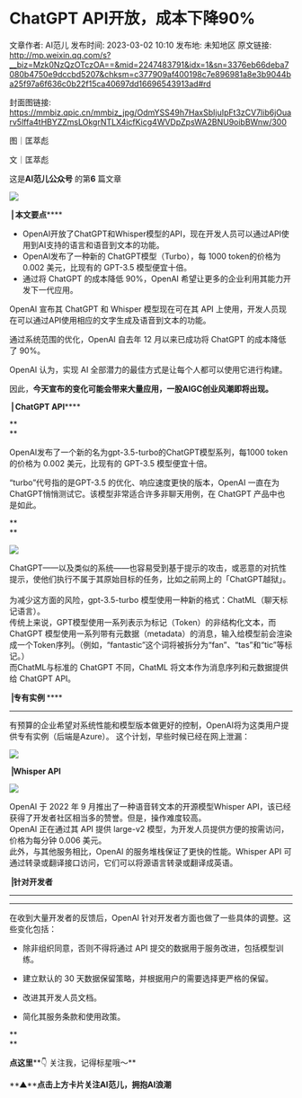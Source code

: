 # ChatGPT API开放，成本下降90%

文章作者: AI范儿
发布时间: 2023-03-02 10:10
发布地: 未知地区
原文链接: http://mp.weixin.qq.com/s?__biz=Mzk0NzQzOTczOA==&mid=2247483791&idx=1&sn=3376eb66deba7080b4750e9dccbd5207&chksm=c377909af400198c7e896981a8e3b9044ba25f97a6f636c0b22f15ca40697dd16696543913ad#rd

封面图链接: https://mmbiz.qpic.cn/mmbiz_jpg/OdmYSS49h7HaxSbIjuIpFt3zCV7lib6jOuarv5lffa4tHBYZZmsLOkgrNTLX4icfKicg4WVDpZpsWA2BNU9oibBWnw/300

图｜匡萃彪

文｜匡萃彪

这是**AI范儿公众号** 的第**6** 篇文章  

  

![](https://mmbiz.qpic.cn/mmbiz_jpg/OdmYSS49h7HaxSbIjuIpFt3zCV7lib6jOGExERAq3Gk7TVUTp5nHSvvQpx6JQYWhsOG9WMyjUJMmBGZULdk5vkw/640?wx_fmt=jpeg)

  

**⎟ 本文要点******

  

  * OpenAI开放了ChatGPT和Whisper模型的API，现在开发人员可以通过API使用到AI支持的语言和语音到文本的功能。
  * OpenAI发布了一种新的 ChatGPT模型（Turbo），每 1000 token的价格为 0.002 美元，比现有的 GPT-3.5 模型便宜十倍。
  * 通过将 ChatGPT 的成本降低 90%，OpenAI 希望让更多的企业利用其能力开发下一代应用。  

  

OpenAI 宣布其 ChatGPT 和 Whisper 模型现在可在其 API 上使用，开发人员现在可以通过API使用相应的文字生成及语音到文本的功能。

  

通过系统范围的优化，OpenAI 自去年 12 月以来已成功将 ChatGPT 的成本降低了 90%。

  

OpenAI 认为，实现 AI 全部潜力的最佳方式是让每个人都可以使用它进行构建。

  

因此，**今天宣布的变化可能会带来大量应用，一股AIGC创业风潮即将出现。**

  

**⎟ ChatGPT API******

**  
**

OpenAI发布了一个新的名为gpt-3.5-turbo的ChatGPT模型系列，每1000 token的价格为 0.002 美元，比现有的 GPT-3.5
模型便宜十倍。

  

“turbo”代号指的是GPT-3.5 的优化、响应速度更快的版本，OpenAI 一直在为 ChatGPT悄悄测试它。该模型非常适合许多非聊天用例，在
ChatGPT 产品中也是如此。

**  
**

![](https://mmbiz.qpic.cn/mmbiz_jpg/OdmYSS49h7HaxSbIjuIpFt3zCV7lib6jOjvXOqAEKHTZicXRtN1UUldXG5ib9QRezj3SYIbsWnQx38O4vs5fqjJ5g/640?wx_fmt=jpeg)

  
ChatGPT——以及类似的系统——也容易受到基于提示的攻击，或恶意的对抗性提示，使他们执行不属于其原始目标的任务，比如之前网上的「ChatGPT越狱」。
‍  
为减少这方面的风险，gpt-3.5-turbo 模型使用一种新的格式：ChatML（聊天标记语言）。  
传统上来说，GPT模型使用一系列表示为标记（Token）的非结构化文本，而 ChatGPT
模型使用一系列带有元数据（metadata）的消息，输入给模型前会渲染成一个Token序列。（例如，“fantastic”这个词将被拆分为“fan”、“tas”和“tic”等标记。）  
而ChatML与标准的 ChatGPT 不同，ChatML 将文本作为消息序列和元数据提供给 ChatGPT API。

  

****⎟专有实例 ‍‍‍‍********  
****

有预算的企业希望对系统性能和模型版本做更好的控制，OpenAI将为这类用户提供专有实例（后端是Azure）。 这个计划，早些时候已经在网上泄漏：

![](https://mmbiz.qpic.cn/mmbiz_png/OdmYSS49h7HaxSbIjuIpFt3zCV7lib6jOXoMLicLjFh7H2SKZ7FRYp5vGMqIDKDfMwicLdqkl3lebFaKHXVaXgMug/640?wx_fmt=png)

********⎟Whisper API********

![](https://mmbiz.qpic.cn/mmbiz_png/OdmYSS49h7HaxSbIjuIpFt3zCV7lib6jO7pIAD9HQ9E3LeVMfzpNmtic1fTVjlA9k68TDdsC7AfKD0JUWBg80rRQ/640?wx_fmt=png)

OpenAI 于 2022 年 9 月推出了一种语音转文本的开源模型Whisper API，该已经获得了开发者社区相当多的赞誉。但是，操作难度较高。  
OpenAI 正在通过其 API 提供 large-v2 模型，为开发人员提供方便的按需访问，价格为每分钟 0.006 美元。  
此外，与其他服务相比，OpenAI 的服务堆栈保证了更快的性能。Whisper API 可通过转录或翻译接口访问，它们可以将源语言转录或翻译成英语。

  

****⎟针对开发者****

****  
****

在收到大量开发者的反馈后，OpenAI 针对开发者方面也做了一些具体的调整。这些变化包括：  

  * 除非组织同意，否则不得将通过 API 提交的数据用于服务改进，包括模型训练。

  

  * 建立默认的 30 天数据保留策略，并根据用户的需要选择更严格的保留。

  

  * 改进其开发人员文档。

  

  * 简化其服务条款和使用政策。

  

**  
**

**点这里****👇 关注我，记得标星哦～‍‍‍**

**▲****点击上方卡片关注AI范儿，**拥抱AI浪潮****

  

